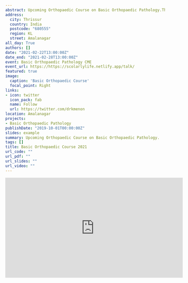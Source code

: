 ```yaml
---
abstract: Upcoming Orthopaedic Course on Basic Orthopaedic Pathology.The intention of this course is to give the candidates an opportunity to get insights into the biological process leading to Orthopaedic diseases. This is the 7th such collaboration between the Postgraduate departments of Orthopaedics and Pathology, Amala Institute of Medical Sciences.
address:
  city: Thrissur
  country: India
  postcode: "680555"
  region: KL
  street: Amalanagar
all_day: True
authors: []
date: "2021-02-22T13:00:00Z"
date_end: "2021-02-28T13:00:00Z"
event: Basic Orthopaedic Pathology CME
event_url: https://https://scolarlylife.netlify.app/talk/
featured: true
image:
  caption: 'Basic Orthopaedic Course'
  focal_point: Right
links:
- icon: twitter
  icon_pack: fab
  name: Follow
  url: https://twitter.com/drkmenon
location: Amalanagar
projects:
- Basic Orthopaedic Pathology
publishDate: "2019-10-01T00:00:00Z"
slides: example
summary: Upcoming Orthopaedic Course on Basic Orthopaedic Pathology.
tags: []
title: Basic Orthopaedic Course 2021
url_code: ""
url_pdf: ""
url_slides: ""
url_video: ""
---
```



<iframe width="560" height="315" src="https://www.youtube.com/embed/oDBdVo0lM1E" frameborder="0" allow="accelerometer; autoplay; clipboard-write; encrypted-media; gyroscope; picture-in-picture" allowfullscreen></iframe>
